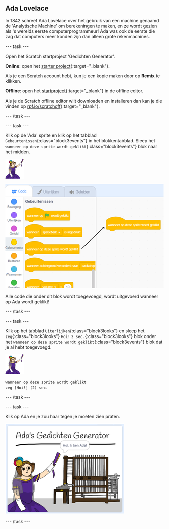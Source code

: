 ## Ada Lovelace

In 1842 schreef Ada Lovelace over het gebruik van een machine genaamd de 'Analytische Machine' om berekeningen te maken, en ze wordt gezien als 's werelds eerste computerprogrammeur! Ada was ook de eerste die zag dat computers meer konden zijn dan alleen grote rekenmachines.

\--- task \---

Open het Scratch startproject 'Gedichten Generator'.

**Online**: open het [starter project](https://scratch.mit.edu/projects/381619826){:target="_blank"}.

Als je een Scratch account hebt, kun je een kopie maken door op **Remix** te klikken.

**Offline**: open het [startproject](https://rpf.io/p/nl-NL/poetry-generator-go){:target="_blank"} in de offline editor.

Als je de Scratch offline editor wilt downloaden en installeren dan kan je die vinden op [rpf.io/scratchoff](https://rpf.io/scratchoff){:target="_blank"}.

\--- /task \---

\--- task \---

Klik op de 'Ada' sprite en klik op het tabblad `Gebeurtenissen`{:class="block3events"} in het blokkentabblad. Sleep het `wanneer op deze sprite wordt geklikt`{:class="block3events"} blok naar het midden.

![ada sprite](images/ada-sprite.png)

![wanneer op deze sprite wordt geklikt blok](images/poetry-click.png)

Alle code die onder dit blok wordt toegevoegd, wordt uitgevoerd wanneer op Ada wordt geklikt!

\--- /task \---

\--- task \---

Klik op het tabblad `Uiterlijken`{:class="block3looks"} en sleep het `zeg`{:class="block3looks"} `Hoi!` `2 sec.`{:class="block3looks"} blok onder het `wanneer op deze sprite wordt geklikt`{:class="block3events"} blok dat je al hebt toegevoegd.

![ada sprite](images/ada-sprite.png)

```blocks3
wanneer op deze sprite wordt geklikt
zeg [Hoi!] (2) sec.
```

\--- /task \---

\--- task \---

Klik op Ada en je zou haar tegen je moeten zien praten.

![schermafbeelding](images/poetry-say-test.png)

\--- /task \---